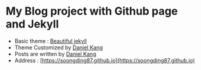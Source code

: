 # My Blog project with Github page and Jekyll 
- Basic theme : [Beautiful jekyll](https://github.com/daattali/beautiful-jekyll/)
- Theme Customized by [Daniel Kang](https://github.com/soongding87)
- Posts are written by [Daniel Kang](https://github.com/soongding87) 
- Address : [https://soongding87.github.io](https://soongding87.github.io)

